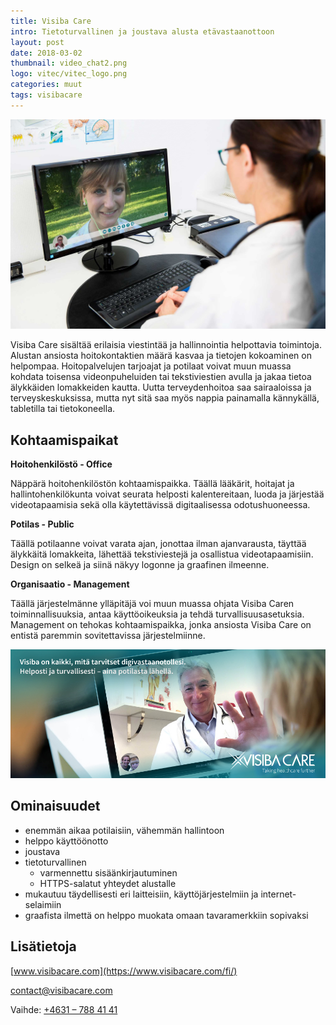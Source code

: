 ```yaml
---
title: Visiba Care
intro: Tietoturvallinen ja joustava alusta etävastaanottoon
layout: post
date: 2018-03-02
thumbnail: video_chat2.png
logo: vitec/vitec_logo.png
categories: muut
tags: visibacare
---
```


![visibacare](/portfolio/visibacare/visibacare2.jpg)


Visiba Care sisältää erilaisia viestintää ja hallinnointia helpottavia toimintoja. Alustan ansiosta hoitokontaktien 
määrä kasvaa ja tietojen kokoaminen on helpompaa. Hoitopalvelujen tarjoajat ja potilaat voivat muun muassa 
kohdata toisensa videonpuheluiden tai tekstiviestien avulla ja jakaa tietoa älykkäiden lomakkeiden kautta. 
Uutta terveydenhoitoa saa sairaaloissa ja terveyskeskuksissa, mutta nyt sitä saa myös nappia painamalla kännykällä, 
tabletilla tai tietokoneella. 

## Kohtaamispaikat
**Hoitohenkilöstö - Office**

Näppärä hoitohenkilöstön kohtaamispaikka. Täällä lääkärit, hoitajat ja hallintohenkilökunta voivat seurata helposti kalentereitaan, luoda ja järjestää videotapaamisia sekä olla käytettävissä digitaalisessa odotushuoneessa. 


**Potilas - Public**

Täällä potilaanne voivat varata ajan, jonottaa ilman ajanvarausta, täyttää älykkäitä lomakkeita, lähettää tekstiviestejä ja osallistua videotapaamisiin. Design on selkeä ja siinä näkyy logonne ja graafinen ilmeenne.


**Organisaatio - Management**

Täällä järjestelmänne ylläpitäjä voi muun muassa ohjata Visiba Caren toiminnallisuuksia, antaa käyttöoikeuksia ja tehdä turvallisuusasetuksia. Management on tehokas kohtaamispaikka, jonka ansiosta Visiba Care on entistä paremmin sovitettavissa järjestelmiinne.

![visibacare](/portfolio/visibacare/visibacare.jpg)

## Ominaisuudet
* enemmän aikaa potilaisiin, vähemmän hallintoon
* helppo käyttöönotto
* joustava
* tietoturvallinen
  - varmennettu sisäänkirjautuminen
  - HTTPS-salatut yhteydet alustalle
* mukautuu täydellisesti eri laitteisiin, käyttöjärjestelmiin ja internet-selaimiin
* graafista ilmettä on helppo muokata omaan tavaramerkkiin sopivaksi


## Lisätietoja

[www.visibacare.com](https://www.visibacare.com/fi/)  


[contact@visibacare.com](mailto://contact@visibacare.com)


Vaihde:
[+4631 – 788 41 41](tel://+46317884141)